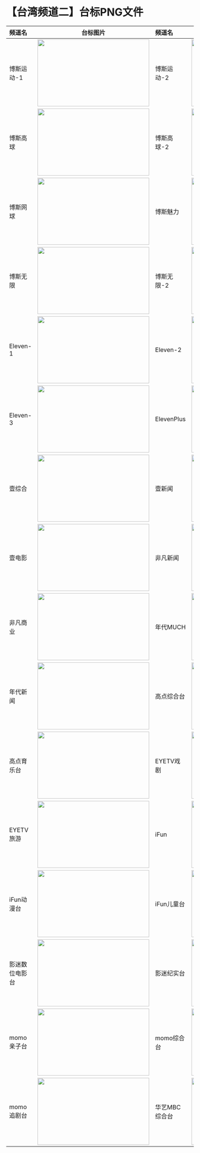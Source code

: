 # 【台湾频道二】台标PNG文件
|频道名|台标图片|频道名|台标图片|
|:---|:---:|:---|:---:|
|博斯运动-1|<img src="https://raw.githubusercontent.com/wanglindl/TVLogo/main/img/sportcast1.png" width="300" height="180">|博斯运动-2|<img src="https://raw.githubusercontent.com/wanglindl/TVLogo/main/img/sportcast2.png" width="300" height="180">|
|博斯高球|<img src="https://raw.githubusercontent.com/wanglindl/TVLogo/main/img/sportcast3.png" width="300" height="180">|博斯高球-2|<img src="https://raw.githubusercontent.com/wanglindl/TVLogo/main/img/sportcast4.png" width="300" height="180">|
|博斯网球|<img src="https://raw.githubusercontent.com/wanglindl/TVLogo/main/img/sportcast5.png" width="300" height="180">|博斯魅力|<img src="https://raw.githubusercontent.com/wanglindl/TVLogo/main/img/sportcast6.png" width="300" height="180">|
|博斯无限|<img src="https://raw.githubusercontent.com/wanglindl/TVLogo/main/img/sportcast7.png" width="300" height="180">|博斯无限-2|<img src="https://raw.githubusercontent.com/wanglindl/TVLogo/main/img/sportcast8.png" width="300" height="180">|
|Eleven-1|<img src="https://raw.githubusercontent.com/wanglindl/TVLogo/main/img/Eleven1.png" width="300" height="180">|Eleven-2|<img src="https://raw.githubusercontent.com/wanglindl/TVLogo/main/img/Eleven2.png" width="300" height="180">|
|Eleven-3|<img src="https://raw.githubusercontent.com/wanglindl/TVLogo/main/img/Eleven3.png" width="300" height="180">|ElevenPlus|<img src="https://raw.githubusercontent.com/wanglindl/TVLogo/main/img/Eleven4.png" width="300" height="180">|
|壹综合|<img src="https://raw.githubusercontent.com/wanglindl/TVLogo/main/img/NextTV1.png" width="300" height="180">|壹新闻|<img src="https://raw.githubusercontent.com/wanglindl/TVLogo/main/img/NextTV2.png" width="300" height="180">|
|壹电影|<img src="https://raw.githubusercontent.com/wanglindl/TVLogo/main/img/NextTV3.png" width="300" height="180">|非凡新闻|<img src="https://raw.githubusercontent.com/wanglindl/TVLogo/main/img/Unique1.png" width="300" height="180">|
|非凡商业|<img src="https://raw.githubusercontent.com/wanglindl/TVLogo/main/img/Unique2.png" width="300" height="180">|年代MUCH|<img src="https://raw.githubusercontent.com/wanglindl/TVLogo/main/img/ERA1.png" width="300" height="180">|
|年代新闻|<img src="https://raw.githubusercontent.com/wanglindl/TVLogo/main/img/ERA2.png" width="300" height="180">|高点综合台|<img src="https://raw.githubusercontent.com/wanglindl/TVLogo/main/img/Top1.png" width="300" height="180">|
|高点育乐台|<img src="https://raw.githubusercontent.com/wanglindl/TVLogo/main/img/Top2.png" width="300" height="180">|EYETV戏剧|<img src="https://raw.githubusercontent.com/wanglindl/TVLogo/main/img/EYE1.png" width="300" height="180">|
|EYETV旅游|<img src="https://raw.githubusercontent.com/wanglindl/TVLogo/main/img/EYE2.png" width="300" height="180">|iFun|<img src="https://raw.githubusercontent.com/wanglindl/TVLogo/main/img/ifun1.png" width="300" height="180">|
|iFun动漫台|<img src="https://raw.githubusercontent.com/wanglindl/TVLogo/main/img/ifun2.png" width="300" height="180">|iFun儿童台|<img src="https://raw.githubusercontent.com/wanglindl/TVLogo/main/img/ifun3.png" width="300" height="180">|
|影迷数位电影台|<img src="https://raw.githubusercontent.com/wanglindl/TVLogo/main/img/FANS1.png" width="300" height="180">|影迷纪实台|<img src="https://raw.githubusercontent.com/wanglindl/TVLogo/main/img/FANS2.png" width="300" height="180">|
|momo亲子台|<img src="https://raw.githubusercontent.com/wanglindl/TVLogo/main/img/momo1.png" width="300" height="180">|momo综合台|<img src="https://raw.githubusercontent.com/wanglindl/TVLogo/main/img/momo2.png" width="300" height="180">|
|momo追剧台|<img src="https://raw.githubusercontent.com/wanglindl/TVLogo/main/img/momo3.png" width="300" height="180">|华艺MBC综合台|<img src="https://raw.githubusercontent.com/wanglindl/TVLogo/main/img/huayi1.png" width="300" height="180">|
